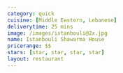 ```yaml
---
category: quick
cuisine: [Middle Eastern, Lebanese]
deliverytime: 25 mins
image: /images/istanbouli@2x.jpg
name: Istanbouli Shawarma House
pricerange: $$
stars: [star, star, star, star]
layout: restaurant
---
```

